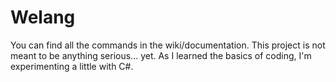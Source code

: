 # Welang
You can find all the commands in the wiki/documentation. This project is not meant to be anything serious... yet. As I learned the basics of coding, I'm experimenting a little with C#.
